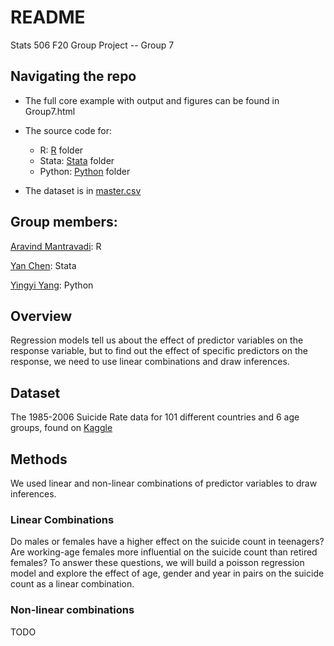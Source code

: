 # README
Stats 506 F20 Group Project -- Group 7


## Navigating the repo

* The full core example with output and figures can be found in Group7.html
* The source code for:
  + R: [R](https://github.com/aravind1338/506F20GroupProject/tree/main/R) folder
  + Stata: [Stata](https://github.com/aravind1338/506F20GroupProject/tree/main/STATA) folder
  + Python: [Python](https://github.com/aravind1338/506F20GroupProject/tree/main/Python) folder

* The dataset is in [master.csv](https://github.com/aravind1338/506F20GroupProject/blob/main/master.csv)



## Group members:

[Aravind Mantravadi](https://github.com/aravind1338/Stats506_public): R

[Yan Chen](https://github.com/yanchannn/Stats506_public): Stata

[Yingyi Yang](https://github.com/YingyiYang/Stats506_public): Python



## Overview

Regression models tell us about the effect of predictor variables on the response variable, but to find out the effect of specific predictors on the response, we need to use linear combinations and draw inferences.

## Dataset

The 1985-2006 Suicide Rate data for 101 different countries and 6 age groups, found on [Kaggle](https://www.kaggle.com/russellyates88/suicide-rates-overview-1985-to-2016)

## Methods

We used linear and non-linear combinations of predictor variables to draw inferences.

### Linear Combinations

Do males or females have a higher effect on the suicide count in teenagers? Are working-age females more influential on the suicide count than retired females? To answer these questions, we will build a poisson regression model and explore the effect of age, gender and year in pairs on the suicide count as a linear combination.


### Non-linear combinations

TODO
